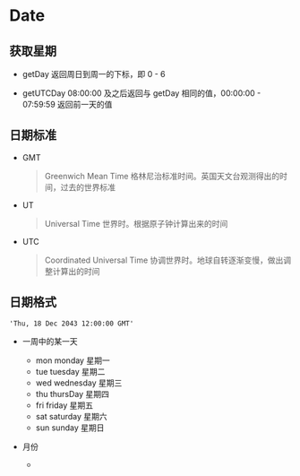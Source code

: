 # Date

## 获取星期

* getDay        返回周日到周一的下标，即 0 - 6

* getUTCDay     08:00:00 及之后返回与 getDay 相同的值，00:00:00 - 07:59:59 返回前一天的值

## 日期标准

* GMT
    > Greenwich Mean Time 格林尼治标准时间。英国天文台观测得出的时间，过去的世界标准

* UT
    > Universal Time 世界时。根据原子钟计算出来的时间
    
* UTC
    > Coordinated Universal Time 协调世界时。地球自转逐渐变慢，做出调整计算出的时间

## 日期格式

~~~
'Thu, 18 Dec 2043 12:00:00 GMT'
~~~

* 一周中的某一天

    * mon   monday      星期一
    * tue   tuesday     星期二
    * wed   wednesday   星期三
    * thu   thursDay    星期四
    * fri   friday      星期五
    * sat   saturday    星期六
    * sun   sunday      星期日

* 月份

    * 
